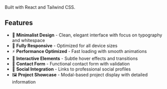 

Built with React and Tailwind CSS.

## Features

- 🎨 **Minimalist Design** - Clean, elegant interface with focus on typography and whitespace
- 📱 **Fully Responsive** - Optimized for all device sizes
- ⚡ **Performance Optimized** - Fast loading with smooth animations
- 🎯 **Interactive Elements** - Subtle hover effects and transitions
- 📧 **Contact Form** - Functional contact form with validation
- 🔗 **Social Integration** - Links to professional social profiles
- 🖼️ **Project Showcase** - Modal-based project display with detailed information

